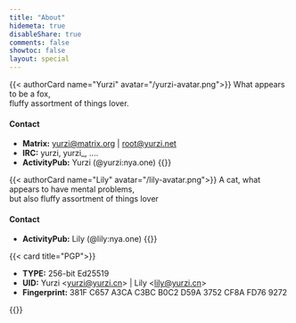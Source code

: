 ```yaml
---
title: "About"
hidemeta: true
disableShare: true
comments: false
showtoc: false
layout: special
---
```


{{< authorCard name="Yurzi" avatar="/yurzi-avatar.png">}}
What appears to be a fox,  
fluffy assortment of things lover.

#### Contact

- **Matrix:** yurzi@matrix.org | root@yurzi.net
- **IRC:** yurzi, yurzi\_, ....
- **ActivityPub:** Yurzi (@yurzi:nya.one)
  {{</authorCard>}}

{{< authorCard name="Lily" avatar="/lily-avatar.png">}}
A cat, what appears to have mental problems,  
but also fluffy assortment of things lover

#### Contact

- **ActivityPub:** Lily (@lily:nya.one)
  {{</authorCard>}}

{{< card title="PGP">}}

- **TYPE:** 256-bit Ed25519
- **UID:** Yurzi \<yurzi@yurzi.cn\> | Lily \<lily@yurzi.cn\>
- **Fingerprint:** 381F C657 A3CA C3BC B0C2 D59A 3752 CF8A FD76 9272

{{</card>}}
